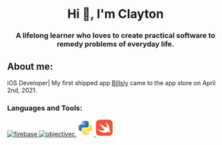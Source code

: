 <h1 align="center">Hi 👋, I'm Clayton</h1>
<h3 align="center">A lifelong learner who loves to create practical software to remedy problems of everyday life.</h3>

<h2 align="left"> About me: </h2>

<p align="left"> iOS Developer| My first shipped app <a href="https://apps.apple.com/us/app/billsly/id1560270556">Billsly</a> came to the app store on April 2nd, 2021. 

<h3 align="left">Languages and Tools:</h3>
<p align="left"> <a href="https://firebase.google.com/" target="_blank"> <img src="https://www.vectorlogo.zone/logos/firebase/firebase-icon.svg" alt="firebase" width="40" height="40"/> </a> <a href="https://developer.apple.com/library/archive/documentation/Cocoa/Conceptual/ProgrammingWithObjectiveC/Introduction/Introduction.html" target="_blank"> <img src="https://www.vectorlogo.zone/logos/apple_objectivec/apple_objectivec-icon.svg" alt="objectivec" width="40" height="40"/> </a> <a href="https://www.python.org" target="_blank"> <img src="https://raw.githubusercontent.com/devicons/devicon/master/icons/python/python-original.svg" alt="python" width="40" height="40"/> </a> <a href="https://developer.apple.com/swift/" target="_blank"> <img src="https://raw.githubusercontent.com/devicons/devicon/master/icons/swift/swift-original.svg" alt="swift" width="40" height="40"/> </a>
